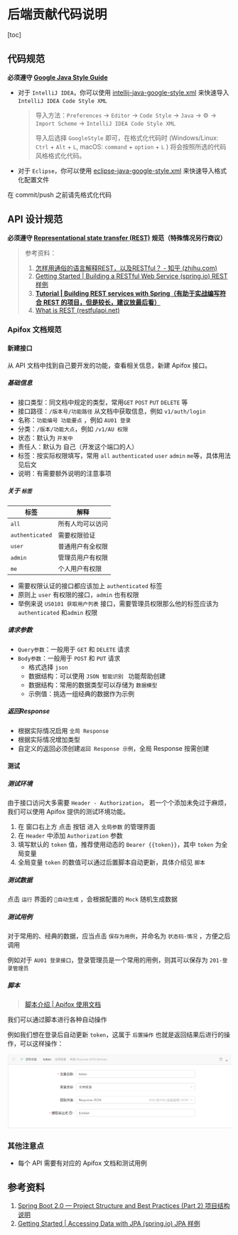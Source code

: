 # 后端贡献代码说明

[toc]

## 代码规范

**必须遵守 [Google Java Style Guide](https://google.github.io/styleguide/javaguide.html)**

- 对于 `IntelliJ IDEA`，你可以使用 [intellij-java-google-style.xml](https://github.com/google/styleguide/blob/gh-pages/intellij-java-google-style.xml) 来快速导入 `IntelliJ IDEA Code Style XML`

    > 导入方法：`Preferences` -> `Editor` -> `Code Style` -> `Java` -> ⚙ -> `Import Scheme` -> `IntelliJ IDEA Code Style XML`
    >
    > 导入后选择 `GoogleStyle` 即可，在格式化代码时 (Windows/Linux: `Ctrl` + `Alt` + `L`, macOS: `command` + `option` + `L` ) 将会按照所选的代码风格格式化代码。

- 对于 `Eclipse`，你可以使用 [eclipse-java-google-style.xml](https://github.com/google/styleguide/blob/gh-pages/eclipse-java-google-style.xml) 来快速导入格式化配置文件

在 commit/push 之前请先格式化代码

## API 设计规范

**必须遵守 [Representational state transfer (REST)](https://en.wikipedia.org/wiki/Representational_state_transfer) 规范（特殊情况另行商议）**

> 参考资料：
>
> 1. [怎样用通俗的语言解释REST，以及RESTful？ - 知乎 (zhihu.com)](https://www.zhihu.com/question/28557115/answer/48094438)
> 2. [Getting Started | Building a RESTful Web Service (spring.io) REST 样例](https://spring.io/guides/gs/rest-service/)
> 4. **[Tutorial | Building REST services with Spring（有助于实战编写符合 REST 的项目，但是较长，建议放最后看）](https://spring.io/guides/tutorials/rest/)**
> 5. [What is REST (restfulapi.net)](https://restfulapi.net/)

### Apifox 文档规范

#### 新建接口

从 API 文档中找到自己要开发的功能，查看相关信息，新建 Apifox 接口。

##### 基础信息

- 接口类型：同文档中规定的类型，常用`GET` `POST` `PUT` `DELETE` 等
- 接口路径：`/版本号/功能路径` 从文档中获取信息，例如 `v1/auth/login`
- 名称：`功能编号 功能要点` ，例如 `AU01 登录`
- 分类：`/版本/功能大点`，例如 `/v1/AU 权限`
- 状态：默认为 `开发中`
- 责任人：默认为 自己（开发这个端口的人）
- 标签：按实际权限填写，常用 `all` `authenticated` `user` `admin` `me`等，具体用法见后文
- 说明：有需要额外说明的注意事项

##### 关于 `标签` 

| 标签            | 解释             |
| --------------- | ---------------- |
| `all`           | 所有人均可以访问 |
| `authenticated` | 需要权限验证     |
| `user`          | 普通用户有全权限 |
| `admin`         | 管理员用户有权限 |
| `me`            | 个人用户有权限   |

- 需要权限认证的接口都应该加上 `authenticated` 标签
- 原则上 `user` 有权限的接口，`admin` 也有权限
- 举例来说 `US0101 获取用户列表` 接口，需要管理员权限那么他的标签应该为`authenticated` 和`admin` 权限

##### 请求参数

- `Query参数`：一般用于 `GET` 和 `DELETE` 请求
- `Body参数`：一般用于 `POST` 和 `PUT` 请求
  - 格式选择 `json`
  - 数据结构：可以使用 `JSON 智能识别 ` 功能帮助创建
  - 数据结构：常用的数据类型可以存储为 `数据模型`
  - 示例值：挑选一组经典的数据作为示例

##### 返回Response

- 根据实际情况启用 `全局 Response`
- 根据实际情况增加类型
- 自定义的返回必须创建`返回 Response 示例`，全局 Response 按需创建

####  测试

##### 测试环境

由于接口访问大多需要 `Header - Authorization`， 若一个个添加未免过于麻烦，我们可以使用 Apifox 提供的测试环境功能。

1. 在 窗口右上方 点击 按钮 进入 `全局参数` 的管理界面
2. 在 `Header` 中添加 `Authorization` 参数
3. 填写默认的 `token` 值，推荐使用动态的 `Bearer {{token}}`，其中 `token` 为全局变量
4. 全局变量 `token` 的数值可以通过后置脚本自动更新，具体介绍见 `脚本`

##### 测试数据

点击 `运行` 界面的 `🔄自动生成` ，会根据配置的 `Mock`  随机生成数据

##### 测试用例

对于常用的、经典的数据，应当点击 `保存为用例`，并命名为 `状态码-情况` ，方便之后调用

例如对于 `AU01 登录接口`，登录管理员是一个常用的用例，则其可以保存为 `201-登录管理员`

##### 脚本

>  [脚本介绍 | Apifox 使用文档](https://www.apifox.cn/help/app/scripts/)

我们可以通过脚本进行各种自动操作

例如我们想在登录后自动更新  `token`，这属于 `后置操作` 也就是返回结果后进行的操作，可以这样操作：

![更新token的脚本只](images/script-token.png)

### 其他注意点

- 每个 API 需要有对应的 Apifox 文档和测试用例

## 参考资料

1. [Spring Boot 2.0 — Project Structure and Best Practices (Part 2) 项目结构说明](https://medium.com/the-resonant-web/spring-boot-2-0-project-structure-and-best-practices-part-2-7137bdcba7d3)
2. [Getting Started | Accessing Data with JPA (spring.io) JPA 样例](https://spring.io/guides/gs/accessing-data-jpa/)